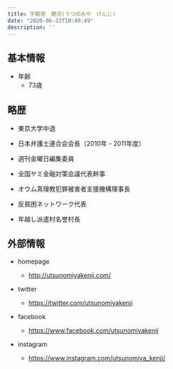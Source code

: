 ```yaml
---
title: 宇都宮　健児(うつのみや　けんじ)
date: "2020-06-23T10:40:49"
description: ''
---
```


## 基本情報

* 年齢
  * 73歳

## 略歴

* 東京大学中退

* 日本弁護士連合会会長（2010年 - 2011年度）

* 週刊金曜日編集委員

* 全国ヤミ金融対策会議代表幹事

* オウム真理教犯罪被害者支援機構理事長

* 反貧困ネットワーク代表

* 年越し派遣村名誉村長


## 外部情報

* homepage
  * http://utsunomiyakenji.com/

* twitter
  * https://twitter.com/utsunomiyakenji


* facebook
  * https://www.facebook.com/utsunomiyakenji


* instagram
  * https://www.instagram.com/utsunomiya_kenji/

